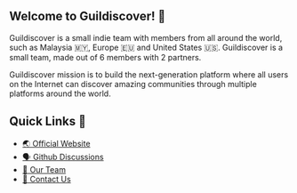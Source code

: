 ## Welcome to Guildiscover! :wave:

Guildiscover is a small indie team with members from all around the world, such as Malaysia 🇲🇾, Europe 🇪🇺 and United States 🇺🇸. Guildiscover is a small team, made out of 6 members with 2 partners. 

Guildiscover mission is to build the next-generation platform where all users on the Internet can discover amazing communities through multiple platforms around the world. 

## Quick Links 🔗

- [🌏 Official Website](https://guildiscover.jst-tan.com)
- [🗣️ Github Discussions](https://github.com/orgs/GuildDiscover/discussions)
- [👤 Our Team](https://github.com/orgs/GuildDiscover/people)
- [📧 Contact Us](mailto:contact@guildiscover.jst-tan.com)
